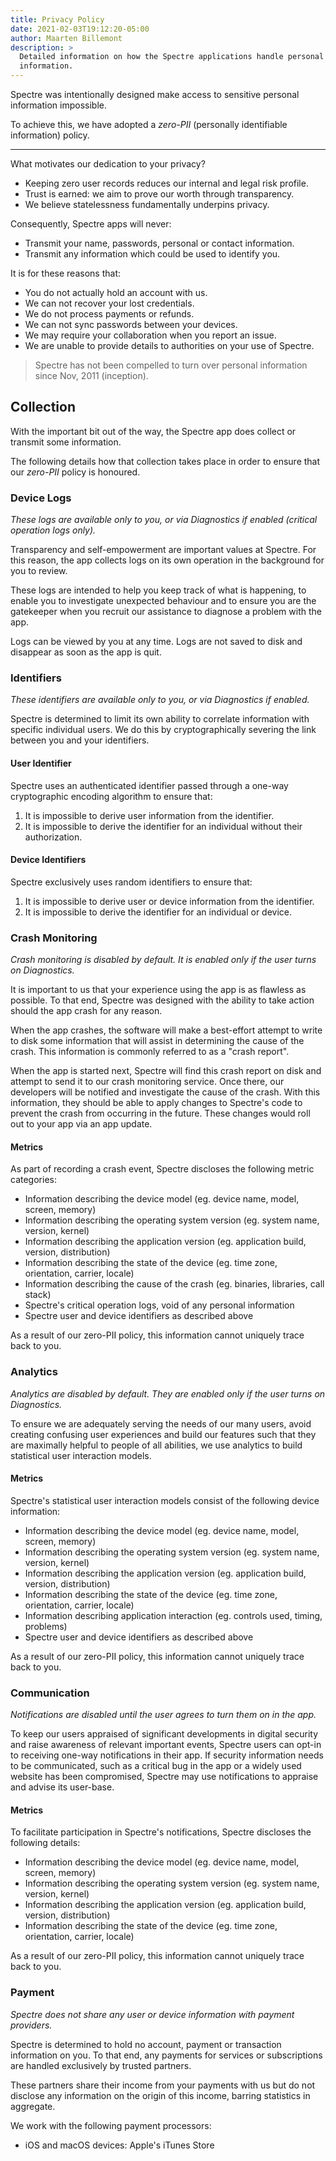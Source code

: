 ```yaml
---
title: Privacy Policy
date: 2021-02-03T19:12:20-05:00
author: Maarten Billemont
description: >
  Detailed information on how the Spectre applications handle personal
  information.
---
```


Spectre was intentionally designed make access to sensitive personal information impossible.

To achieve this, we have adopted a *zero-PII* (personally identifiable information)
policy.

---

What motivates our dedication to your privacy?

- Keeping zero user records reduces our internal and legal risk profile.
- Trust is earned: we aim to prove our worth through transparency.
- We believe statelessness fundamentally underpins privacy.

Consequently, Spectre apps will never:

* Transmit your name, passwords, personal or contact information.
* Transmit any information which could be used to identify you.

It is for these reasons that:

* You do not actually hold an account with us.
* We can not recover your lost credentials.
* We do not process payments or refunds.
* We can not sync passwords between your devices.
* We may require your collaboration when you report an issue.
* We are unable to provide details to authorities on your use of Spectre.

> Spectre has not been compelled to turn over personal information since Nov, 2011 (inception).

## Collection

With the important bit out of the way, the Spectre app does collect or transmit
some information.

The following details how that collection takes place in order to ensure that our *zero-PII* policy is honoured.

### <i class="fa-duotone fa-file-exclamation fa-fw"></i> Device Logs

*These logs are available only to you, or via Diagnostics if enabled (critical operation logs only).*

Transparency and self-empowerment are important values at Spectre. For this reason, the app collects logs on its own operation in the background for you to review.

These logs are intended to help you
keep track of what is happening, to enable you to investigate
unexpected behaviour and to ensure you are the gatekeeper when you recruit our
assistance to diagnose a problem with the app.

Logs can be viewed by you at any time. Logs are not saved to disk and disappear
as soon as the app is quit.

### <i class="fa-duotone fa-id-badge fa-fw"></i> Identifiers

*These identifiers are available only to you, or via Diagnostics if enabled.*

Spectre is determined to limit its own ability to correlate information with
specific individual users. We do this by cryptographically severing the link between you and your identifiers.

#### User Identifier

Spectre uses an authenticated identifier passed through a one-way cryptographic
encoding algorithm to ensure that:

1. It is impossible to derive user information from the identifier.
2. It is impossible to derive the identifier for an individual without their
   authorization.

#### Device Identifiers

Spectre exclusively uses random identifiers to ensure that:

1. It is impossible to derive user or device information from the identifier.
2. It is impossible to derive the identifier for an individual or device.

### <i class="fa-duotone fa-car-crash fa-fw"></i> Crash Monitoring

*Crash monitoring is disabled by default. It is enabled only if the user turns on Diagnostics.*

It is important to us that your experience using the app is as flawless as
possible. To that end, Spectre was designed with the ability to take action should
the app crash for any reason.

When the app crashes, the software will make a best-effort attempt to write to
disk some information that will assist in determining the cause of the crash.
This information is commonly referred to as a "crash report".

When the app is started next, Spectre will find this crash report on disk and
attempt to send it to our crash monitoring service. Once there, our developers
will be notified and investigate the cause of the crash. With this information,
they should be able to apply changes to Spectre's code to prevent the crash from
occurring in the future. These changes would roll out to your app via an app
update.

#### Metrics

As part of recording a crash event, Spectre discloses the following metric categories:

* Information describing the device model (eg. device name, model, screen, memory)
* Information describing the operating system version (eg. system name, version, kernel)
* Information describing the application version (eg. application build, version, distribution)
* Information describing the state of the device (eg. time zone, orientation, carrier, locale)
* Information describing the cause of the crash (eg. binaries, libraries, call stack)
* Spectre's critical operation logs, void of any personal information
* Spectre user and device identifiers as described above

As a result of our zero-PII policy, this information cannot uniquely trace back
to you.

### <i class="fa-duotone fa-chart-mixed fa-fw"></i> Analytics

*Analytics are disabled by default. They are enabled only if the user turns on Diagnostics.*

To ensure we are adequately serving the needs of our many users, avoid creating
confusing user experiences and build our features such that they are maximally helpful to
people of all abilities, we use analytics to build statistical user interaction models.

#### Metrics

Spectre's statistical user interaction models consist of the following device information:

* Information describing the device model (eg. device name, model, screen, memory)
* Information describing the operating system version (eg. system name, version, kernel)
* Information describing the application version (eg. application build, version, distribution)
* Information describing the state of the device (eg. time zone, orientation, carrier, locale)
* Information describing application interaction (eg. controls used, timing, problems)
* Spectre user and device identifiers as described above

As a result of our zero-PII policy, this information cannot uniquely trace back
to you.

### <i class="fa-duotone fa-message-lines fa-fw"></i> Communication

*Notifications are disabled until the user agrees to turn them on in the app.*

To keep our users appraised of significant developments in digital security and
raise awareness of relevant important events, Spectre users can opt-in to
receiving one-way notifications in their app. If security information needs to
be communicated, such as a critical bug in the app or a widely used website has
been compromised, Spectre may use notifications to appraise and advise its
user-base.

#### Metrics

To facilitate participation in Spectre's notifications, Spectre discloses the
following details:

* Information describing the device model (eg. device name, model, screen, memory)
* Information describing the operating system version (eg. system name, version, kernel)
* Information describing the application version (eg. application build, version, distribution)
* Information describing the state of the device (eg. time zone, orientation, carrier, locale)

As a result of our zero-PII policy, this information cannot uniquely trace back
to you.

### Payment

*Spectre does not share any user or device information with payment providers.*

Spectre is determined to hold no account, payment or transaction information on
you. To that end, any payments for services or subscriptions are handled
exclusively by trusted partners.

These partners share their income from your payments with us but do not disclose
any information on the origin of this income, barring statistics in aggregate.

We work with the following payment processors:

* iOS and macOS devices: Apple's iTunes Store
